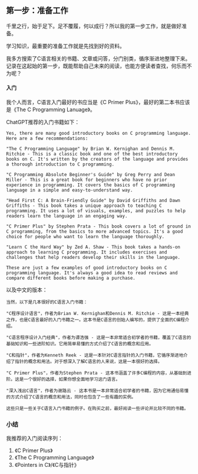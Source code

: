 ## 第一步：准备工作

千里之行，始于足下。足不覆履，何以成行？所以我的第一步工作，就是做好准备。

学习知识，最重要的准备工作就是先找到好的资料。

我多方搜索了C语言相关的书籍、文章或问答，分门别类，循序渐进地整理下来。
记录在这起始的第一步，既能帮助自己未来的阅读，也能方便读者查找，何乐而不为呢？



#### 入门

我个人而言，C语言入门最好的书应当是《C Primer Plus》，最好的第二本书应该是《The C Programming Lanuage》。

ChatGPT推荐的入门书籍如下：

```
Yes, there are many good introductory books on C programming language. Here are a few recommendations:

"The C Programming Language" by Brian W. Kernighan and Dennis M. Ritchie - This is a classic book and one of the best introductory books on C. It's written by the creators of the language and provides a thorough introduction to C programming.

"C Programming Absolute Beginner's Guide" by Greg Perry and Dean Miller - This is a great book for beginners who have no prior experience in programming. It covers the basics of C programming language in a simple and easy-to-understand way.

"Head First C: A Brain-Friendly Guide" by David Griffiths and Dawn Griffiths - This book takes a unique approach to teaching C programming. It uses a lot of visuals, examples, and puzzles to help readers learn the language in an engaging way.

"C Primer Plus" by Stephen Prata - This book covers a lot of ground in C programming, from the basics to more advanced topics. It's a good choice for people who want to learn the language thoroughly.

"Learn C the Hard Way" by Zed A. Shaw - This book takes a hands-on approach to learning C programming. It includes exercises and challenges that help readers develop their skills in the language.

These are just a few examples of good introductory books on C programming language. It's always a good idea to read reviews and compare different books before making a purchase.
```

以及中文的版本：

```
当然，以下是几本很好的C语言入门书籍：

"C程序设计语言"，作者为Brian W. Kernighan和Dennis M. Ritchie - 这是一本经典之作，也是C语言最好的入门书籍之一。这本书是C语言的创始人编写的，提供了全面的C编程介绍。

"C语言程序设计入门经典"，作者为谭浩强 - 这是一本非常适合初学者的书籍，覆盖了C语言的基础知识和一些进阶知识。它用简单易懂的方式介绍了C语言的概念和应用。

"C和指针"，作者为Kenneth Reek - 这是一本针对C语言指针的入门书籍，它循序渐进地介绍了指针的概念和用法。对于想深入了解C语言的人来说，这是一本很好的选择。

"C Primer Plus"，作者为Stephen Prata - 这本书涵盖了许多C编程的内容，从基础到进阶。这是一个很好的选择，如果你想全面地学习这门语言。

"深入浅出C语言"，作者为谢路云 - 这本书是一本非常适合初学者的书籍，因为它用通俗易懂的方式介绍了C语言的概念和用法，同时也包含了一些有趣的实例。

这些只是一些关于C语言入门书籍的例子。在购买之前，最好阅读一些评论并比较不同的书籍。
```



### 小结

我推荐的入门阅读序列：

1. 《C Primer Plus》
2. 《The C Programming Language》
3. 《Pointers in C》/《C与指针》